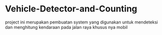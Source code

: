 # Vehicle-Detector-and-Counting
project ini merupakan pembuatan system yang digunakan untuk mendeteksi dan menghitung kendaraan pada jalan raya khusus nya mobil
